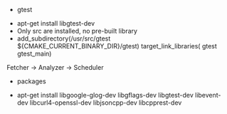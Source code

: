 * gtest
- apt-get install libgtest-dev
- Only src are installed, no pre-built library
- add_subdirectory(/usr/src/gtest ${CMAKE_CURRENT_BINARY_DIR}/gtest)
  target_link_libraries(<target> gtest gtest_main)

Fetcher -> Analyzer -> Scheduler

* packages
- apt-get install libgoogle-glog-dev libgflags-dev libgtest-dev libevent-dev libcurl4-openssl-dev
                  libjsoncpp-dev libcpprest-dev
